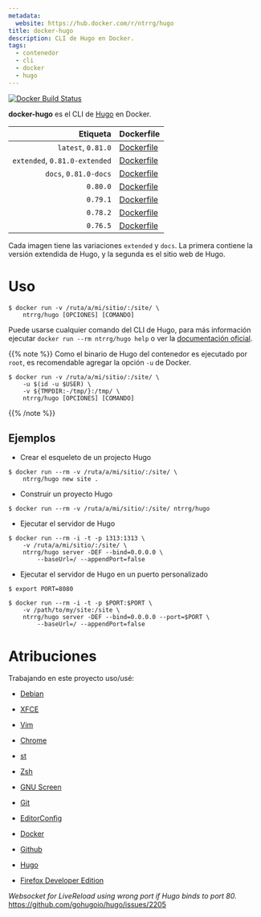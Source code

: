 ```yaml
---
metadata:
  website: https://hub.docker.com/r/ntrrg/hugo
title: docker-hugo
description: CLI de Hugo en Docker.
tags:
  - contenedor
  - cli
  - docker
  - hugo
---
```


[![Docker Build Status](https://img.shields.io/docker/build/ntrrg/hugo.svg)](https://hub.docker.com/r/ntrrg/hugo)

[Hugo]: https://gohugo.io

**docker-hugo** es el CLI de [Hugo][] en Docker.

| Etiqueta | Dockerfile |
| --: | :-- |
| `latest`, `0.81.0` | [Dockerfile](https://github.com/ntrrg/docker-hugo/blob/0.81.0/Dockerfile) |
| `extended`, `0.81.0-extended` | [Dockerfile](https://github.com/ntrrg/docker-hugo/blob/0.81.0/extended.Dockerfile) |
| `docs`, `0.81.0-docs` | [Dockerfile](https://github.com/ntrrg/docker-hugo/blob/0.81.0/docs.Dockerfile) |
| `0.80.0` | [Dockerfile](https://github.com/ntrrg/docker-hugo/blob/0.80.0/Dockerfile) |
| `0.79.1` | [Dockerfile](https://github.com/ntrrg/docker-hugo/blob/0.79.1/Dockerfile) |
| `0.78.2` | [Dockerfile](https://github.com/ntrrg/docker-hugo/blob/0.78.2/Dockerfile) |
| `0.76.5` | [Dockerfile](https://github.com/ntrrg/docker-hugo/blob/0.76.5/Dockerfile) |

Cada imagen tiene las variaciones `extended` y `docs`. La primera contiene la
versión extendida de Hugo, y la segunda es el sitio web de Hugo.

# Uso

```shell-session
$ docker run -v /ruta/a/mi/sitio/:/site/ \
    ntrrg/hugo [OPCIONES] [COMANDO]
```

Puede usarse cualquier comando del CLI de Hugo, para más información ejecutar `docker run --rm ntrrg/hugo help`
o ver la [documentación oficial](https://gohugo.io/commands/).

{{% note %}}
Como el binario de Hugo del contenedor es ejecutado por `root`, es recomendable
agregar la opción `-u` de Docker.

```shell-session
$ docker run -v /ruta/a/mi/sitio/:/site/ \
    -u $(id -u $USER) \
    -v ${TMPDIR:-/tmp/}:/tmp/ \
    ntrrg/hugo [OPCIONES] [COMANDO]
```
{{% /note %}}

## Ejemplos

* Crear el esqueleto de un projecto Hugo

```shell-session
$ docker run --rm -v /ruta/a/mi/sitio/:/site/ \
    ntrrg/hugo new site .
```

* Construir un proyecto Hugo

```shell-session
$ docker run --rm -v /ruta/a/mi/sitio/:/site/ ntrrg/hugo
```

* Ejecutar el servidor de Hugo

```shell-session
$ docker run --rm -i -t -p 1313:1313 \
    -v /ruta/a/mi/sitio/:/site/ \
    ntrrg/hugo server -DEF --bind=0.0.0.0 \
        --baseUrl=/ --appendPort=false
```

* Ejecutar el servidor de Hugo en un puerto personalizado

```shell-session
$ export PORT=8080
```

```shell-session
$ docker run --rm -i -t -p $PORT:$PORT \
    -v /path/to/my/site:/site \
    ntrrg/hugo server -DEF --bind=0.0.0.0 --port=$PORT \
        --baseUrl=/ --appendPort=false
```

# Atribuciones

Trabajando en este proyecto uso/usé:

* [Debian](https://www.debian.org/)

* [XFCE](https://xfce.org/)

* [Vim](https://www.vim.org/)

* [Chrome](https://www.google.com/chrome/browser/desktop/index.html)

* [st](https://st.suckless.org/)

* [Zsh](http://www.zsh.org/)

* [GNU Screen](https://www.gnu.org/software/screen)

* [Git](https://git-scm.com/)

* [EditorConfig](http://editorconfig.org/)

* [Docker](https://docker.com)

* [Github](https://github.com)

* [Hugo](https://gohugo.io)

* [Firefox Developer Edition](https://www.mozilla.org/en-US/firefox/developer/)

*Websocket for LiveReload using wrong port if Hugo binds to port 80.* <https://github.com/gohugoio/hugo/issues/2205>


